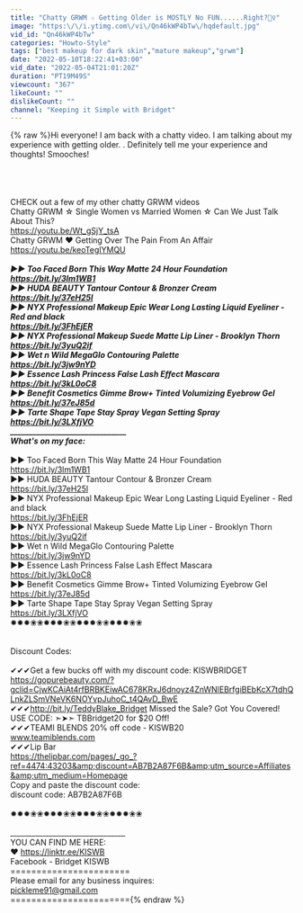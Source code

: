 ```yaml
---
title: "Chatty GRWM ☆ Getting Older is MOSTLY No FUN......Right?🤷‍♀️"
image: "https:\/\/i.ytimg.com\/vi\/Qn46kWP4bTw\/hqdefault.jpg"
vid_id: "Qn46kWP4bTw"
categories: "Howto-Style"
tags: ["best makeup for dark skin","mature makeup","grwm"]
date: "2022-05-10T18:22:41+03:00"
vid_date: "2022-05-04T21:01:20Z"
duration: "PT19M49S"
viewcount: "367"
likeCount: ""
dislikeCount: ""
channel: "Keeping it Simple with Bridget"
---
```

{% raw %}Hi everyone! I am back with a chatty video. I am talking about my experience with getting older. . Definitely tell me your experience and thoughts! Smooches!  <br /><br /><br /><br /><br />CHECK out a few of my other chatty GRWM videos<br />Chatty GRWM ☆ Single Women vs Married Women ☆ Can We Just Talk About This?<br /><a rel="nofollow" target="blank" href="https://youtu.be/Wt_gSjY_tsA">https://youtu.be/Wt_gSjY_tsA</a><br />Chatty GRWM ❤︎ Getting Over The Pain From An Affair <br /><a rel="nofollow" target="blank" href="https://youtu.be/keoTegIYMQU">https://youtu.be/keoTegIYMQU</a><br />_______________________<br />▶︎▶︎ Too Faced Born This Way Matte 24 Hour Foundation<br /><a rel="nofollow" target="blank" href="https://bit.ly/3lm1WB1">https://bit.ly/3lm1WB1</a><br />▶︎▶︎ HUDA BEAUTY Tantour Contour &amp; Bronzer Cream<br /><a rel="nofollow" target="blank" href="https://bit.ly/37eH25l">https://bit.ly/37eH25l</a><br />▶︎▶︎ NYX Professional Makeup Epic Wear Long Lasting Liquid Eyeliner - Red and black<br /><a rel="nofollow" target="blank" href="https://bit.ly/3FhEjER">https://bit.ly/3FhEjER</a><br />▶︎▶︎ NYX Professional Makeup Suede Matte Lip Liner - Brooklyn Thorn<br /><a rel="nofollow" target="blank" href="https://bit.ly/3yuQ2if">https://bit.ly/3yuQ2if</a><br />▶︎▶︎ Wet n Wild MegaGlo Contouring Palette<br /><a rel="nofollow" target="blank" href="https://bit.ly/3jw9nYD">https://bit.ly/3jw9nYD</a><br />▶︎▶︎ Essence Lash Princess False Lash Effect Mascara<br /><a rel="nofollow" target="blank" href="https://bit.ly/3kL0oC8">https://bit.ly/3kL0oC8</a><br />▶︎▶︎ Benefit Cosmetics Gimme Brow+ Tinted Volumizing Eyebrow Gel<br /><a rel="nofollow" target="blank" href="https://bit.ly/37eJ85d">https://bit.ly/37eJ85d</a><br />▶︎▶︎ Tarte Shape Tape Stay Spray Vegan Setting Spray<br /><a rel="nofollow" target="blank" href="https://bit.ly/3LXfjVO">https://bit.ly/3LXfjVO</a><br />_______________________________<br />What's on my face:<br />_______________________<br />▶︎▶︎ Too Faced Born This Way Matte 24 Hour Foundation<br /><a rel="nofollow" target="blank" href="https://bit.ly/3lm1WB1">https://bit.ly/3lm1WB1</a><br />▶︎▶︎ HUDA BEAUTY Tantour Contour &amp; Bronzer Cream<br /><a rel="nofollow" target="blank" href="https://bit.ly/37eH25l">https://bit.ly/37eH25l</a><br />▶︎▶︎ NYX Professional Makeup Epic Wear Long Lasting Liquid Eyeliner - Red and black<br /><a rel="nofollow" target="blank" href="https://bit.ly/3FhEjER">https://bit.ly/3FhEjER</a><br />▶︎▶︎ NYX Professional Makeup Suede Matte Lip Liner - Brooklyn Thorn<br /><a rel="nofollow" target="blank" href="https://bit.ly/3yuQ2if">https://bit.ly/3yuQ2if</a><br />▶︎▶︎ Wet n Wild MegaGlo Contouring Palette<br /><a rel="nofollow" target="blank" href="https://bit.ly/3jw9nYD">https://bit.ly/3jw9nYD</a><br />▶︎▶︎ Essence Lash Princess False Lash Effect Mascara<br /><a rel="nofollow" target="blank" href="https://bit.ly/3kL0oC8">https://bit.ly/3kL0oC8</a><br />▶︎▶︎ Benefit Cosmetics Gimme Brow+ Tinted Volumizing Eyebrow Gel<br /><a rel="nofollow" target="blank" href="https://bit.ly/37eJ85d">https://bit.ly/37eJ85d</a><br />▶︎▶︎ Tarte Shape Tape Stay Spray Vegan Setting Spray<br /><a rel="nofollow" target="blank" href="https://bit.ly/3LXfjVO">https://bit.ly/3LXfjVO</a><br />✹✹✹❀❀✹✹✹❀❀✹✹✹❀❀✹✹✹❀❀<br /><br /><br />Discount Codes:<br /><br />✔︎✔︎✔︎Get a few bucks off with my discount code: KISWBRIDGET<br /><a rel="nofollow" target="blank" href="https://gopurebeauty.com/?gclid=CjwKCAiAt4rfBRBKEiwAC678KRxJ6dnoyz4ZnWNlEBrfgiBEbKcX7tdhQLnkZLSmVNeVK6NOYvpJuhoC_t4QAvD_BwE">https://gopurebeauty.com/?gclid=CjwKCAiAt4rfBRBKEiwAC678KRxJ6dnoyz4ZnWNlEBrfgiBEbKcX7tdhQLnkZLSmVNeVK6NOYvpJuhoC_t4QAvD_BwE</a><br />✔︎✔︎✔︎<a rel="nofollow" target="blank" href="http://bit.ly/TeddyBlake_Bridget">http://bit.ly/TeddyBlake_Bridget</a> Missed the Sale? Got You Covered! USE CODE: ➣➤➣ TBBridget20 for $20 Off!<br />✔︎✔︎✔︎TEAMI BLENDS 20% off code - KISWB20<br />www.teamiblends.com<br />✔︎✔︎✔︎Lip Bar<br /><a rel="nofollow" target="blank" href="https://thelipbar.com/pages/_go_?ref=4474:43203&amp;discount=AB7B2A87F6B&amp;utm_source=Affiliates&amp;utm_medium=Homepage">https://thelipbar.com/pages/_go_?ref=4474:43203&amp;discount=AB7B2A87F6B&amp;utm_source=Affiliates&amp;utm_medium=Homepage</a><br />Copy and paste the discount code:<br />discount code: AB7B2A87F6B<br /><br />✹✹✹❀❀✹✹✹❀❀✹✹✹❀❀✹✹✹❀❀<br /><br />________________________________<br />YOU CAN FIND ME HERE:<br />❤︎ <a rel="nofollow" target="blank" href="https://linktr.ee/KISWB">https://linktr.ee/KISWB</a><br />Facebook - Bridget KISWB<br />=======================<br />Please email for any business inquires:<br />pickleme91@gmail.com<br />======================={% endraw %}

